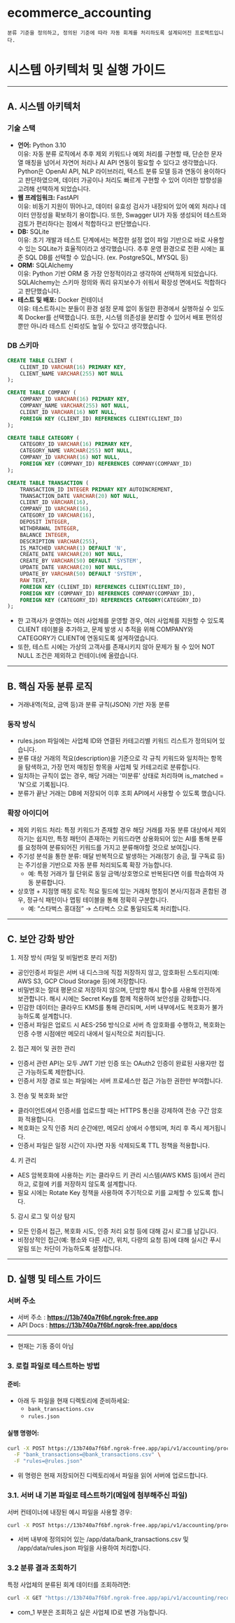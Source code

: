 # ecommerce_accounting

```
분류 기준을 정의하고, 정의된 기준에 따라 자동 회계를 처리하도록 설계되어진 프로젝트입니다.
```

# 시스템 아키텍처 및 실행 가이드

---

## A. 시스템 아키텍처

### 기술 스택
- **언어:** Python 3.10  
  이유: 자동 분류 로직에서 추후 제외 키워드나 예외 처리를 구현할 때, 단순한 문자열 매칭을 넘어서 자연어 처리나 AI API 연동이 필요할 수 있다고 생각했습니다. Python은 OpenAI API, NLP 라이브러리, 텍스트 분류 모델 등과 연동이 용이하다고 판단하였으며, 데이터 가공이나 처리도 빠르게 구현할 수 있어 이러한 방향성을 고려해 선택하게 되었습니다.
- **웹 프레임워크:** FastAPI  
  이유: 비동기 지원이 뛰어나고, 데이터 유효성 검사가 내장되어 있어 예외 처리나 데이터 안정성을 확보하기 용이합니다. 또한, Swagger UI가 자동 생성되어 테스트와 검토가 편리하다는 점에서 적합하다고 판단했습니다.
- **DB:** SQLite  
  이유: 초기 개발과 테스트 단계에서는 복잡한 설정 없이 파일 기반으로 바로 사용할 수 있는 SQLite가 효율적이라고 생각했습니다. 추후 운영 환경으로 전환 시에는 표준 SQL DB를 선택할 수 있습니다. (ex. PostgreSQL, MYSQL 등)
- **ORM:** SQLAlchemy  
  이유: Python 기반 ORM 중 가장 안정적이라고 생각하여 선택하게 되었습니다. SQLAlchemy는 스키마 정의와 쿼리 유지보수가 쉬워서 확장성 면에서도 적합하다고 판단했습니다.
- **테스트 및 배포:** Docker 컨테이너  
  이유: 테스트하시는 분들이 환경 설정 문제 없이 동일한 환경에서 실행하실 수 있도록 Docker를 선택했습니다. 또한, 시스템 의존성을 분리할 수 있어서 배포 편의성뿐만 아니라 테스트 신뢰성도 높일 수 있다고 생각했습니다.

### DB 스키마
```sql
CREATE TABLE CLIENT (
    CLIENT_ID VARCHAR(16) PRIMARY KEY,
    CLIENT_NAME VARCHAR(255) NOT NULL
);

CREATE TABLE COMPANY (
    COMPANY_ID VARCHAR(16) PRIMARY KEY,
    COMPANY_NAME VARCHAR(255) NOT NULL,
    CLIENT_ID VARCHAR(16) NOT NULL,
    FOREIGN KEY (CLIENT_ID) REFERENCES CLIENT(CLIENT_ID)
);

CREATE TABLE CATEGORY (
    CATEGORY_ID VARCHAR(16) PRIMARY KEY,
    CATEGORY_NAME VARCHAR(255) NOT NULL,
    COMPANY_ID VARCHAR(16) NOT NULL,
    FOREIGN KEY (COMPANY_ID) REFERENCES COMPANY(COMPANY_ID)
);

CREATE TABLE TRANSACTION (
    TRANSACTION_ID INTEGER PRIMARY KEY AUTOINCREMENT,
    TRANSACTION_DATE VARCHAR(20) NOT NULL,
    CLIENT_ID VARCHAR(16),
    COMPANY_ID VARCHAR(16),
    CATEGORY_ID VARCHAR(16),
    DEPOSIT INTEGER,
    WITHDRAWAL INTEGER,
    BALANCE INTEGER,
    DESCRIPTION VARCHAR(255),
    IS_MATCHED VARCHAR(1) DEFAULT 'N',
    CREATE_DATE VARCHAR(20) NOT NULL,
    CREATE_BY VARCHAR(50) DEFAULT 'SYSTEM',
    UPDATE_DATE VARCHAR(20) NOT NULL,
    UPDATE_BY VARCHAR(50) DEFAULT 'SYSTEM',
    RAW TEXT,
    FOREIGN KEY (CLIENT_ID) REFERENCES CLIENT(CLIENT_ID),
    FOREIGN KEY (COMPANY_ID) REFERENCES COMPANY(COMPANY_ID),
    FOREIGN KEY (CATEGORY_ID) REFERENCES CATEGORY(CATEGORY_ID)
);
```
- 한 고객사가 운영하는 여러 사업체를 운영할 경우, 여러 사업체를 지원할 수 있도록 CLIENT 테이블을 추가하고, 문제 발생 시 추적을 위해 COMPANY와 CATEGORY가 CLIENT에 연동되도록 설계하였습니다.
- 또한, 테스트 시에는 가상의 고객사를 존재시키지 않아 문제가 될 수 있어 NOT NULL 조건은 제외하고 컨테이너에 올렸습니다.
---
## B. 핵심 자동 분류 로직
- 거래내역(적요, 금액 등)과 분류 규칙(JSON) 기반 자동 분류

### 동작 방식
- rules.json 파일에는 사업체 ID와 연결된 카테고리별 키워드 리스트가 정의되어 있습니다.
- 분류 대상 거래의 적요(description)을 기준으로 각 규칙 키워드와 일치하는 항목을 탐색하고, 가장 먼저 매칭된 항목을 사업체 및 카테고리로 분류합니다.
- 일치하는 규칙이 없는 경우, 해당 거래는 '미분류' 상태로 처리하며 is_matched = 'N'으로 기록됩니다.
- 분류가 끝난 거래는 DB에 저장되어 이후 조회 API에서 사용할 수 있도록 했습니다.

### 확장 아이디어
- 제외 키워드 처리: 특정 키워드가 존재할 경우 해당 거래를 자동 분류 대상에서 제외하기는 쉽지만, 특정 패턴이 존재하는 키워드라면 상용화되어 있는 AI를 통해 분류를 요청하여 분류되어진 키워드를 가지고 분류해야할 것으로 보여집니다.
- 주기성 분석을 통한 분류: 매달 반복적으로 발생하는 거래(정기 송금, 월 구독료 등)는 주기성을 기반으로 자동 분류 처리되도록 확장 가능합니다.
  - 예: 특정 거래가 월 단위로 동일 금액/상호명으로 반복된다면 이를 학습하여 자동 분류합니다.
- 상호명 + 지점명 매칭 로직: 적요 필드에 있는 거래처 명칭이 본사/지점과 혼합된 경우, 정규식 패턴이나 맵핑 테이블을 통해 정확히 구분합니다.
  - 예: “스타벅스 홍대점” → 스타벅스 으로 통일되도록 처리합니다.

---
## C. 보안 강화 방안

1. 저장 방식 (파일 및 비밀번호 분리 저장)
- 공인인증서 파일은 서버 내 디스크에 직접 저장하지 않고, 암호화된 스토리지(예: AWS S3, GCP Cloud Storage 등)에 저장합니다.
- 비밀번호는 절대 평문으로 저장하지 않으며, 단방향 해시 함수를 사용해 안전하게 보관합니다. 해시 시에는 Secret Key를 함께 적용하여 보안성을 강화합니다.
- 민감한 데이터는 클라우드 KMS를 통해 관리되며, 서버 내부에서도 복호화가 불가능하도록 설계합니다.
- 인증서 파일은 업로드 시 AES-256 방식으로 서버 측 암호화를 수행하고, 복호화는 인증 수행 시점에만 메모리 내에서 일시적으로 처리됩니다.

2. 접근 제어 및 권한 관리
- 인증서 관련 API는 모두 JWT 기반 인증 또는 OAuth2 인증이 완료된 사용자만 접근 가능하도록 제한합니다.
- 인증서 저장 경로 또는 파일에는 서버 프로세스만 접근 가능한 권한만 부여합니다.

3. 전송 및 복호화 보안
- 클라이언트에서 인증서를 업로드할 때는 HTTPS 통신을 강제하여 전송 구간 암호화 적용합니다.
- 복호화는 오직 인증 처리 순간에만, 메모리 상에서 수행되며, 처리 후 즉시 제거됩니다.
- 인증서 파일은 일정 시간이 지나면 자동 삭제되도록 TTL 정책을 적용합니다.

4. 키 관리
- AES 암복호화에 사용하는 키는 클라우드 키 관리 시스템(AWS KMS 등)에서 관리하고, 로컬에 키를 저장하지 않도록 설계합니다.
- 필요 시에는 Rotate Key 정책을 사용하여 주기적으로 키를 교체할 수 있도록 합니다.

5. 감시 로그 및 이상 탐지
- 모든 인증서 접근, 복호화 시도, 인증 처리 요청 등에 대해 감시 로그를 남깁니다.
- 비정상적인 접근(예: 평소와 다른 시간, 위치, 다량의 요청 등)에 대해 실시간 푸시 알림 또는 차단이 가능하도록 설정합니다.

---
## D. 실행 및 테스트 가이드

### 서버 주소  
- 서버 주소 : **https://13b740a7f6bf.ngrok-free.app**  
- API Docs : **https://13b740a7f6bf.ngrok-free.app/docs**
---
* 현재는 기동 중이 아님

### 3. 로컬 파일로 테스트하는 방법

#### 준비:
- 아래 두 파일을 현재 디렉토리에 준비하세요:
  - `bank_transactions.csv`
  - `rules.json`

#### 실행 명령어:
```bash
curl -X POST https://13b740a7f6bf.ngrok-free.app/api/v1/accounting/process \
  -F "bank_transactions=@bank_transactions.csv" \
  -F "rules=@rules.json"
```
- 위 명령은 현재 저장되어진 디렉토리에서 파일을 읽어 서버에 업로드합니다.

### 3.1. 서버 내 기본 파일로 테스트하기(메일에 첨부해주신 파일)
서버 컨테이너에 내장된 예시 파일을 사용할 경우:

```bash
curl -X POST https://13b740a7f6bf.ngrok-free.app/api/v1/accounting/process
```
- 서버 내부에 정의되어 있는 /app/data/bank_transactions.csv 및 /app/data/rules.json 파일을 사용하여 처리합니다.

### 3.2 분류 결과 조회하기
특정 사업체의 분류된 회계 데이터를 조회하려면:

```bash
curl -X GET "https://13b740a7f6bf.ngrok-free.app/api/v1/accounting/records?companyId=com_1"
```
- com_1 부분은 조회하고 싶은 사업체 ID로 변경 가능합니다.
